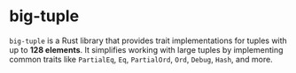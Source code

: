 # big-tuple

`big-tuple` is a Rust library that provides trait implementations for tuples with up to **128 elements**. It simplifies working with large tuples by implementing common traits like `PartialEq`, `Eq`, `PartialOrd`, `Ord`, `Debug`, `Hash`, and more.
